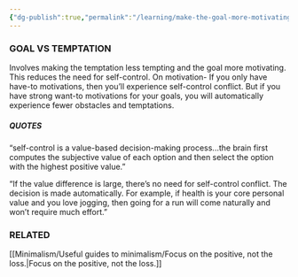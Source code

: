 ```yaml
---
{"dg-publish":true,"permalink":"/learning/make-the-goal-more-motivating/"}
---
```


### GOAL VS TEMPTATION 
Involves making the temptation less tempting and the goal more motivating. This reduces the need for self-control. 
On motivation- If you only have have-to motivations, then you’ll experience self-control conflict. But if you have strong want-to motivations for your goals, you will automatically experience fewer obstacles and temptations.

##### QUOTES
“self-control is a value-based decision-making process...the brain first computes the subjective value of each option and then select the option with the highest positive value.”

“If the value difference is large, there’s no need for self-control conflict. The decision is made automatically. For example, if health is your core personal value and you love jogging, then going for a run will come naturally and won’t require much effort.”


### RELATED
[[Minimalism/Useful guides to minimalism/Focus on the positive, not the loss.\|Focus on the positive, not the loss.]]

